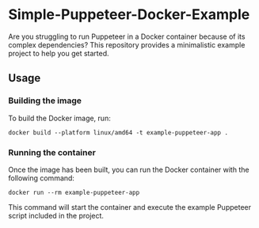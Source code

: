 # Simple-Puppeteer-Docker-Example
Are you struggling to run Puppeteer in a Docker container because of its complex dependencies? This repository provides a minimalistic example project to help you get started.
## Usage
### Building the image
To build the Docker image, run:
```
docker build --platform linux/amd64 -t example-puppeteer-app .
```
### Running the container
Once the image has been built, you can run the Docker container with the following command:
```
docker run --rm example-puppeteer-app
```
This command will start the container and execute the example Puppeteer script included in the project.